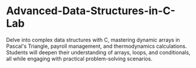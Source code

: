 # Advanced-Data-Structures-in-C-Lab
Delve into complex data structures with C, mastering dynamic arrays in Pascal's Triangle, payroll management, and thermodynamics calculations. Students will deepen their understanding of arrays, loops, and conditionals, all while engaging with practical problem-solving scenarios.
